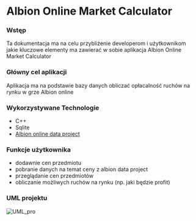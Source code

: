 # Albion Online Market Calculator
### Wstęp
Ta dokumentacja ma na celu przybliżenie developerom i użytkownikom jakie kluczowe elementy ma zawierać w sobie aplikacja Albion Online Market Calculator

### Główny cel aplikacji
Aplikacja ma na podstawie bazy danych obliczać opłacalność ruchów na rynku w grze Albion online

### Wykorzystywane Technologie
- C++
- Sqlite
- [Albion online data project](https://www.albion-online-data.com/)

### Funkcje użytkownika
- dodawnie cen przedmiotu
- pobranie danych na temat ceny z albion data project
- przeglądanie cen przedmiotów
- obliczanie możliwych ruchów na rynku (np. jaki będzie profit)

### UML projektu
![UML_pro](https://github.com/Throrun/Albion-Online-Calculator/assets/98560554/eba2e383-848a-4047-9024-6a542eb52a8b)
